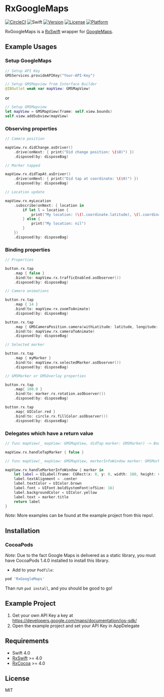 # RxGoogleMaps
[![CircleCI](https://img.shields.io/circleci/project/github/RxSwiftCommunity/RxGoogleMaps/master.svg)](https://circleci.com/gh/RxSwiftCommunity/RxGoogleMaps/tree/master)
![Swift](https://img.shields.io/badge/Swift-4.0-orange.svg)
[![Version](https://img.shields.io/cocoapods/v/RxGoogleMaps.svg?style=flat)](http://cocoapods.org/pods/RxGoogleMaps)
[![License](https://img.shields.io/cocoapods/l/RxGoogleMaps.svg?style=flat)](http://cocoapods.org/pods/RxGoogleMaps)
[![Platform](https://img.shields.io/cocoapods/p/RxGoogleMaps.svg?style=flat)](http://cocoapods.org/pods/RxGoogleMaps)


RxGoogleMaps is a [RxSwift](https://github.com/ReactiveX/RxSwift) wrapper for [GoogleMaps](https://developers.google.com/maps/documentation/ios-sdk/).

## Example Usages

### Setup GoogleMaps
```swift
// Setup API Key
GMSServices.provideAPIKey("Your-API-Key")
```


```swift
// Setup GMSMapview from Interface Builder
@IBOutlet weak var mapView: GMSMapView!
```
or
```swift
// Setup GMSMapview
let mapView = GMSMapView(frame: self.view.bounds)
self.view.addSubview(mapView)
```

### Observing properties
```swift
// Camera position

mapView.rx.didChange.asDriver()
    .drive(onNext: { print("Did change position: \($0)") })
    .disposed(by: disposeBag)

// Marker tapped

mapView.rx.didTapAt.asDriver()
    .drive(onNext: { print("Did tap at coordinate: \($0)") })
    .disposed(by: disposeBag)

// Location update

mapView.rx.myLocation
    .subscribe(onNext: { location in
        if let l = location {
            print("My location: (\(l.coordinate.latitude), \(l.coordinate.longitude))")
        } else {
            print("My location: nil")
        }
    })
    .disposed(by: disposeBag)

```

### Binding properties
```Swift
// Properties

button.rx.tap
    .map { false }
    .bind(to: mapView.rx.trafficEnabled.asObserver())
    .disposed(by: disposeBag)

// Camera animations

button.rx.tap
    .map { 14 }
    .bind(to: mapView.rx.zoomToAnimate)
    .disposed(by: disposeBag)

button.rx.tap
    .map { GMSCameraPosition.camera(withLatitude: latitude, longitude: longitude, zoom: 8, bearing: 10, viewingAngle: 30) }
    .bind(to: mapView.rx.cameraToAnimate)
    .disposed(by: disposeBag)

// Selected marker

button.rx.tap
    .map { myMarker }
    .bind(to: mapView.rx.selectedMarker.asObserver())
    .disposed(by: disposeBag)

// GMSMarker or GMSOverlay properties

button.rx.tap
    .map{ 180.0 }
    .bind(to: marker.rx.rotation.asObserver())
    .disposed(by: disposeBag)

button.rx.tap
    .map{ UIColor.red }
    .bind(to: circle.rx.fillColor.asObserver())
    .disposed(by: disposeBag)

```

### Delegates which have a return value
```Swift
// func mapView(_ mapView: GMSMapView, didTap marker: GMSMarker) -> Bool

mapView.rx.handleTapMarker { false }

// func mapView(_ mapView: GMSMapView, markerInfoWindow marker: GMSMarker) -> UIView?

mapView.rx.handleMarkerInfoWindow { marker in
    let label = UILabel(frame: CGRect(x: 0, y: 0, width: 180, height: 60))
    label.textAlignment = .center
    label.textColor = UIColor.brown
    label.font = UIFont.boldSystemFont(ofSize: 16)
    label.backgroundColor = UIColor.yellow
    label.text = marker.title
    return label
}

```

*Note:* More examples can be found at the example project from this repo!.

## Installation

### CocoaPods

  *Note:* Due to the fact Google Maps is delivered as a static library, you must have CocoaPods 1.4.0 installed to install this library.


- Add to your `Podfile`:

```ruby
pod 'RxGoogleMaps'
```

Than run `pod install`, and you should be good to go!

## Example Project

1. Get your own API Key a key at https://developers.google.com/maps/documentation/ios-sdk/
2. Open the example project and set your API Key in AppDelegate

## Requirements

- Swift 4.0
- [RxSwift](https://github.com/ReactiveX/RxSwift) >= 4.0
- [RxCocoa](https://github.com/ReactiveX/RxSwift) >= 4.0

## License

MIT
